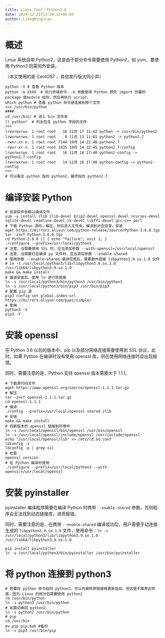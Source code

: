 ```yaml
---
title: Linux Tool：Python3.6
date: 2024-12-25T13:59:12+08:00
author: LiangMingJian
---
```


# 概述

Linux 系统自带 Python2，这是由于部分命令需要使用 Python2，如 yum，要使用 Python3 则需另外安装。

（本文使用的是 CentOS7 ，其他发行版大同小异）

```shell
python -V # 查看 Python 版本
python -m XXXX  # 执行终端命令，-m 参数使得 Python 预先 import 你要的 package 或module 给你，然后再执行 script。
which python # 查看 python 命令是连接到那个文件
>>> /usr/bin/python
####
cd /usr/bin/ # 进入 bin 文件夹
ll python*  # 列出包含 python 字段的文件
>>> 
lrwxrwxrwx. 1 root root   16 11月 17 11:42 python -> /usr/bin/python2
lrwxrwxrwx. 1 root root    9 11月 13 11:01 python2 -> python2.7
-rwxr-xr-x. 1 root root 7144 10月 14 22:46 python2.7
-rwxr-xr-x. 1 root root 1835 10月 14 22:45 python2.7-config
lrwxrwxrwx. 1 root root   16 11月 16 17:40 python2-config -> python2.7-config
lrwxrwxrwx. 1 root root   14 11月 16 17:40 python-config -> python2-config
>>>
# 可以看出 python 指向 python2，最终指向 python2.7
```

# 编译安装 Python

```shell
# 安装软件依赖以编译文件
yum -y install zlib zlib-devel bzip2-devel openssl-devel ncurses-devel sqlite-devel readline-devel tk-devel libffi-devel gcc-c++ perl
# 下载 Python 源码，解压，然后进入文件夹，编译到对应目录，安装
wget https://mirrors.aliyun.com/python-release/source/Python-3.6.0.tgz
tar -zxvf Python-3.6.0.tgz
cd Python-3.6.0 || { echo "Failure"; exit 1; }
./configure --prefix=/usr/local/python3
# 注意，当需要使用 SSL 时，应当添加参数 --with-openssl=/usr/local/openssl
# 注意，当需要打包编译 py 文件时，应当添加参数 --enable-shared
# 使用参数 --enable-shared 编译完成后，需要额外链接 libpython3.9.so.1.0 文件
# ln -s /usr/local/python3/lib/libpython3.9.so.1.0 /usr/lib64/libpython3.9.so.1.0
make && make install
# 编译安装后，使用 ln 进行软链接
ln -s /usr/local/python3/bin/python3 /usr/bin/python3
ln -s /usr/local/python3/bin/pip3 /usr/bin/pip3
# 配置 pip 源
pip3 config set global.index-url https://mirrors.aliyun.com/pypi/simple/
# 使用
python3 -V
pip3 -V
```

# 安装 openssl

在 Python 3.6 以后的版本中，pip 以及部分网络连接需要使用到 SSL 协议，此时，如果 Python 在编译时没有使用 openssl 库，则在使用网络连接时会出现报错。

同时，需要注意的是，Python 支持 openssl 版本需要大于 1.1.1。

```shell
# 下载源代码文件
wget https://www.openssl.org/source/openssl-1.1.1.tar.gz
# 解压
tar -zxvf openssl-1.1.1.tar.gz
cd openssl-1.1.1
# 编译
./config --prefix=/usr/local/openssl shared zlib
# 安装
make && make install
# 将新版本的 openssl 链接到环境中
ln -s /usr/local/openssl/bin/openssl /usr/bin/openssl
ln -s /usr/local/openssl/include/openssl /usr/include/openssl
echo "/usr/local/openssl/lib" >> /etc/ld.so.conf
ldconfig -v
ldconfig -p | grep ssl
# 检查
openssl version
# 在 Python 编译时使用
./configure --prefix=/usr/local/python3 --with-openssl=/usr/local/openssl
```

# 安装 pyinstaller

pyinstaller 编译程序需要在编译 Python 时携带 `--enable-shared` 参数，否则程序会无法找到动态链接库，进而报错。

同时，需要注意的是，在携带 `--enable-shared` 编译成功后，用户需要手动连接生成的 `libpython3.9.so.1.0` 文件，使用命令：`ln -s /usr/local/python3/lib/libpython3.9.so.1.0 /usr/lib64/libpython3.9.so.1.0`

```shell
pip install pyinstaller
ln -s /usr/local/python3/bin/pyinstaller /usr/bin/pyinstaller
```

# 将 python 连接到 python3

```shell
# 若要将 python 命令指向 python3，可以先删除原链接再重新指向。但这里不推荐这样做，因为 Linux 的部分包需要使用 python2
rm /usr/bin/python
ln -s python3 /usr/bin/python
# 如需切换回 python2
ln -s python2 /usr/bin/python
# pip
cd /usr/bin
mv pip pip.bak #备份
ln -s pip3 /usr/bin/pip
```
